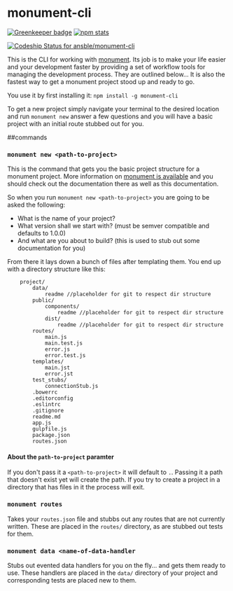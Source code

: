 # monument-cli

[![Greenkeeper badge](https://badges.greenkeeper.io/ansble/monument-cli.svg)](https://greenkeeper.io/)
[![npm stats](https://nodei.co/npm/monument-cli.png)](https://nodei.co/npm/monument-cli)

[ ![Codeship Status for ansble/monument-cli](https://codeship.com/projects/4b195f80-9c55-0132-f7f8-3a6c943f49f1/status?branch=master)](https://codeship.com/projects/64333)

This is the CLI for working with [monument](http://monument.ansble.com). Its job is to make your life easier and your development faster by providing a set of workflow tools for managing the development process. They are outlined below... It is also the fastest way to get a monument project stood up and ready to go.

You use it by first installing it: `npm install -g monument-cli`

To get a new project simply navigate your terminal to the desired location and run `monument new` answer a few questions and you will have a basic project with an initial route stubbed out for you.

##commands

### `monument new <path-to-project>`

This is the command that gets you the basic project structure for a monument project. More information on [monument is available](http://monument.ansble.com) and you should check out the documentation there as well as this documentation.

So when you run `monument new <path-to-project>` you are going to be asked the following:
- What is the name of your project?
- What version shall we start with? (must be semver compatible and defaults to 1.0.0)
- And what are you about to build? (this is used to stub out some documentation for you)

From there it lays down a bunch of files after templating them. You end up with a directory structure like this:


````
	project/
        data/
            readme //placeholder for git to respect dir structure
        public/
            components/
                readme //placeholder for git to respect dir structure
            dist/
                readme //placeholder for git to respect dir structure
		routes/
			main.js
            main.test.js
			error.js
            error.test.js
		templates/
			main.jst
			error.jst
        test_stubs/
            connectionStub.js
		.bowerrc
		.editorconfig
		.eslintrc
        .gitignore
		readme.md
		app.js
        gulpfile.js
		package.json
		routes.json
````

#### About the `path-to-project` paramter

If you don't pass it a `<path-to-project>` it will default to `.`. Passing it a path that doesn't exist yet will create the path. If you try to create a project in a directory that has files in it the process will exit.

### `monument routes`

Takes your `routes.json` file and stubbs out any routes that are not currently written. These are placed in the `routes/` directory, as are stubbed out tests for them.

### `monument data <name-of-data-handler`

Stubs out evented data handlers for you on the fly... and gets them ready to use. These handlers are placed in the `data/` directory of your project and corresponding tests are placed new to them.
